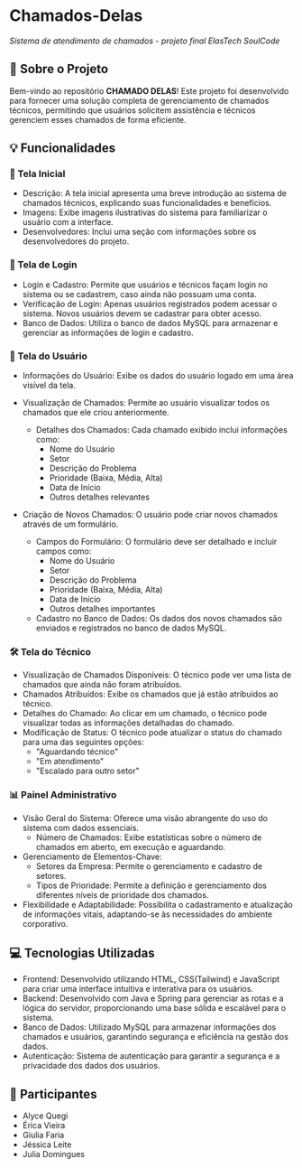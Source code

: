 # Chamados-Delas
*Sistema de atendimento de chamados - projeto final ElasTech SoulCode*

## 📖 Sobre o Projeto

Bem-vindo ao repositório **CHAMADO DELAS**! Este projeto foi desenvolvido para fornecer uma solução completa de gerenciamento de chamados técnicos, permitindo que usuários solicitem assistência e técnicos gerenciem esses chamados de forma eficiente.

## 💡 Funcionalidades
### 📘 Tela Inicial
- Descrição: A tela inicial apresenta uma breve introdução ao sistema de chamados técnicos, explicando suas funcionalidades e benefícios.
- Imagens: Exibe imagens ilustrativas do sistema para familiarizar o usuário com a interface.
- Desenvolvedores: Inclui uma seção com informações sobre os desenvolvedores do projeto.
### 🔐 Tela de Login
- Login e Cadastro: Permite que usuários e técnicos façam login no sistema ou se cadastrem, caso ainda não possuam uma conta.
- Verificação de Login: Apenas usuários registrados podem acessar o sistema. Novos usuários devem se cadastrar para obter acesso.
- Banco de Dados: Utiliza o banco de dados MySQL para armazenar e gerenciar as informações de login e cadastro.
### 👤 Tela do Usuário
- Informações do Usuário: Exibe os dados do usuário logado em uma área visível da tela.
- Visualização de Chamados: Permite ao usuário visualizar todos os chamados que ele criou anteriormente.
  
  - Detalhes dos Chamados: Cada chamado exibido inclui informações como:
    - Nome do Usuário
    - Setor
    - Descrição do Problema
    - Prioridade (Baixa, Média, Alta)
    - Data de Início
    - Outros detalhes relevantes
      
- Criação de Novos Chamados: O usuário pode criar novos chamados através de um formulário.
  - Campos do Formulário: O formulário deve ser detalhado e incluir campos como:
    - Nome do Usuário
    - Setor
    - Descrição do Problema
    - Prioridade (Baixa, Média, Alta)
    - Data de Início
    - Outros detalhes importantes
  - Cadastro no Banco de Dados: Os dados dos novos chamados são enviados e registrados no banco de dados MySQL.

### 🛠️ Tela do Técnico
- Visualização de Chamados Disponíveis: O técnico pode ver uma lista de chamados que ainda não foram atribuídos.
- Chamados Atribuídos: Exibe os chamados que já estão atribuídos ao técnico.
- Detalhes do Chamado: Ao clicar em um chamado, o técnico pode visualizar todas as informações detalhadas do chamado.
- Modificação de Status: O técnico pode atualizar o status do chamado para uma das seguintes opções:
   - "Aguardando técnico"
   - "Em atendimento"
   - "Escalado para outro setor"

### 📊 Painel Administrativo
- Visão Geral do Sistema: Oferece uma visão abrangente do uso do sistema com dados essenciais.
  - Número de Chamados: Exibe estatísticas sobre o número de chamados em aberto, em execução e aguardando.
- Gerenciamento de Elementos-Chave:
  - Setores da Empresa: Permite o gerenciamento e cadastro de setores.
  - Tipos de Prioridade: Permite a definição e gerenciamento dos diferentes níveis de prioridade dos chamados.
- Flexibilidade e Adaptabilidade: Possibilita o cadastramento e atualização de informações vitais, adaptando-se às necessidades do ambiente corporativo.

## 💻 Tecnologias Utilizadas
- Frontend: Desenvolvido utilizando HTML, CSS(Tailwind) e JavaScript para criar uma interface intuitiva e interativa para os usuários.
- Backend: Desenvolvido com Java e Spring para gerenciar as rotas e a lógica do servidor, proporcionando uma base sólida e escalável para o sistema.
- Banco de Dados: Utilizado MySQL para armazenar informações dos chamados e usuários, garantindo segurança e eficiência na gestão dos dados.
- Autenticação: Sistema de autenticação para garantir a segurança e a privacidade dos dados dos usuários.

## 🤝 Participantes
- Alyce Quegi
- Érica Vieira
- Giulia Faria
- Jéssica Leite
- Julia Domingues
